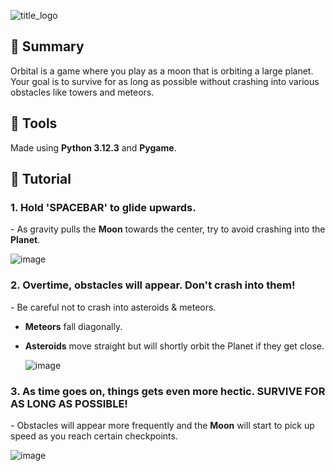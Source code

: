 ![title_logo](https://github.com/AK1o9/Orbital/assets/96708800/75528628-618b-4e39-aac2-429a609f70ad)

<h2>📍 Summary</h2>
<p>Orbital is a game where you play as a moon that is orbiting a large planet. Your goal is to survive for as long as possible without crashing into various obstacles like towers and meteors.</p>

<h2>🧰 Tools</h2>
<p>Made using <b>Python 3.12.3</b> and <b>Pygame</b>. </p>

<h2>📖 Tutorial</h2>

<h3>1. Hold 'SPACEBAR' to glide upwards.</h3>
<p>- As gravity pulls the <b>Moon</b> towards the center, try to avoid crashing into the <b>Planet</b>.</p>

![image](https://github.com/AK1o9/Orbital/assets/96708800/d69ee685-d24c-48a2-94de-cc5c4dedf8c0)




<h3>2. Overtime, obstacles will appear. Don't crash into them!</h3>
<p>- Be careful not to crash into asteroids & meteors.
  
  - <b>Meteors</b> fall diagonally.

  - <b>Asteroids</b> move straight but will shortly orbit the Planet if they get close.</p>
![image](https://github.com/AK1o9/Orbital/assets/96708800/84e65427-4d60-4be9-a17c-5f52196fa529)


<h3>3. As time goes on, things gets even more hectic. SURVIVE FOR AS LONG AS POSSIBLE!</h3>
<p>- Obstacles will appear more frequently and the <b>Moon</b> will start to pick up speed as you reach certain checkpoints.</p>

![image](https://github.com/AK1o9/Orbital/assets/96708800/041a944f-0796-4de3-a23d-7a600c75c43b)



